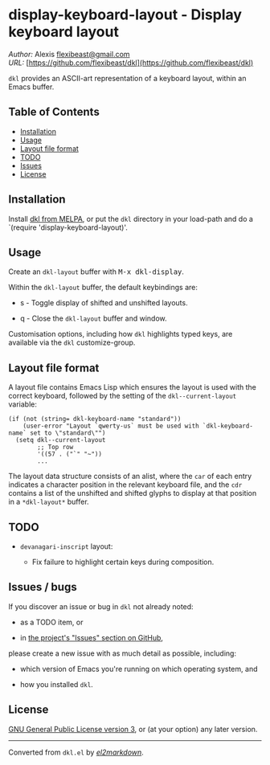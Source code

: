 # display-keyboard-layout - Display keyboard layout

*Author:* Alexis <flexibeast@gmail.com><br>
*URL:* [https://github.com/flexibeast/dkl](https://github.com/flexibeast/dkl)<br>

`dkl` provides an ASCII-art representation of a keyboard layout, within an Emacs buffer.

## Table of Contents

- [Installation](#installation)
- [Usage](#usage)
- [Layout file format](#layout)
- [TODO](#todo)
- [Issues](#issues)
- [License](#license)

## Installation

Install [dkl from MELPA](http://melpa.org/#/ewmctrl), or put the `dkl` directory in your load-path and do a `(require 'display-keyboard-layout)'.

## Usage

Create an `dkl-layout` buffer with <kbd>M-x dkl-display</kbd>.

Within the `dkl-layout` buffer, the default keybindings are:

* s - Toggle display of shifted and unshifted layouts.

* q - Close the `dkl-layout` buffer and window.

Customisation options, including how `dkl` highlights typed keys, are available via the `dkl` customize-group.

<a name="layout"></a>

## Layout file format

A layout file contains Emacs Lisp which ensures the layout is used with the correct keyboard, followed by the setting of the `dkl--current-layout` variable:

```elisp
(if (not (string= dkl-keyboard-name "standard"))
    (user-error "Layout `qwerty-us` must be used with `dkl-keyboard-name` set to \"standard\"")
  (setq dkl--current-layout
        ;; Top row
        '((57 . ("`" "~"))
        ...
```

The layout data structure consists of an alist, where the `car` of each entry indicates a character position in the relevant keyboard file, and the `cdr` contains a list of the unshifted and shifted glyphs to display at that position in a `*dkl-layout*` buffer.

## TODO

* `devanagari-inscript` layout:

  * Fix failure to highlight certain keys during composition.

## Issues / bugs

If you discover an issue or bug in `dkl` not already noted:

* as a TODO item, or

* in [the project's "Issues" section on GitHub](https://github.com/flexibeast/dkl/issues),

please create a new issue with as much detail as possible, including:

* which version of Emacs you're running on which operating system, and

* how you installed `dkl`.

## License

[GNU General Public License version 3](http://www.gnu.org/licenses/gpl.html), or (at your option) any later version.


---
Converted from `dkl.el` by [*el2markdown*](https://github.com/Lindydancer/el2markdown).

